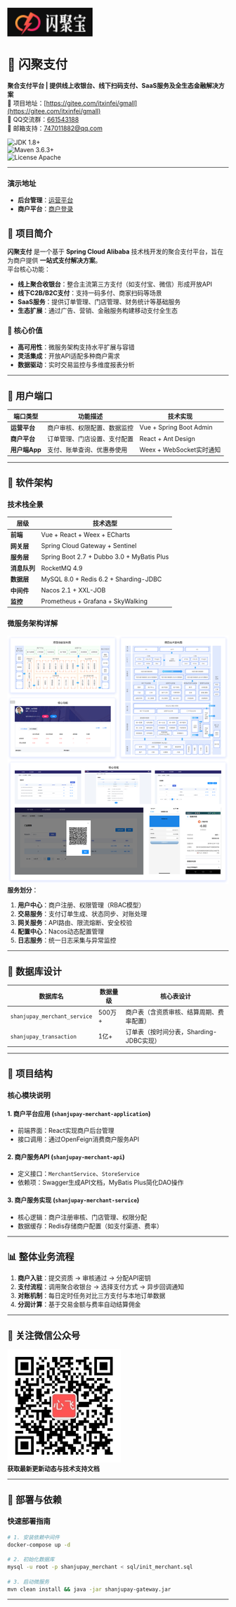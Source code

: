 ![](docs/sjzf.png)

# 🚀 闪聚支付  
**聚合支付平台 | 提供线上收银台、线下扫码支付、SaaS服务及全生态金融解决方案**  
🚀 项目地址：[https://gitee.com/itxinfei/gmall](https://gitee.com/itxinfei/gmall)  
👥 QQ交流群：[661543188](https://qm.qq.com/cgi-bin/qm/qr?k=5iR4ej_YaZqZqCIRXwtN_-uF1JzBgw6v&jump_from=webapi&authKey=JKv1+3uSvDoBhZxQtg+9d4QCS88YdG9UBNUKhi2IyyxK/RvQ+zjn5WWdP1wkLMSC)  
📧 邮箱支持：[747011882@qq.com](http://mail.qq.com/cgi-bin/qm_share?t=qm_mailme&email=f0hLSE9OTkdHTT8ODlEcEBI)  

![JDK 1.8+](https://img.shields.io/badge/JDK-1.8%2B-brightgreen)  
![Maven 3.6.3+](https://img.shields.io/badge/maven-3.6.3%2B-yellowgreen)  
![License Apache](https://img.shields.io/badge/license-Apache-green)  

---

### 演示地址  
- **后台管理**：[运营平台](http://shanjupay-admin-java.itheima.net/#/operationLogin)  
- **商户平台**：[商户登录](http://shanjupay-main-java.itheima.net/#/login?redirect=%2F)  


## 📌 项目简介  
**闪聚支付** 是一个基于 **Spring Cloud Alibaba** 技术栈开发的聚合支付平台，旨在为商户提供 **一站式支付解决方案**。  
平台核心功能：  
- **线上聚合收银台**：整合主流第三方支付（如支付宝、微信）形成开放API  
- **线下C2B/B2C支付**：支持一码多付、商家扫码等场景  
- **SaaS服务**：提供订单管理、门店管理、财务统计等基础服务  
- **生态扩展**：通过广告、营销、金融服务构建移动支付全生态  


### 🎯 核心价值  
- **高可用性**：微服务架构支持水平扩展与容错  
- **灵活集成**：开放API适配多种商户需求  
- **数据驱动**：实时交易监控与多维度报表分析  

---

## 🧩 用户端口  
| 端口类型       | 功能描述                                                                 | 技术实现                  |
|----------------|--------------------------------------------------------------------------|---------------------------|
| **运营平台**   | 商户审核、权限配置、数据监控                                              | Vue + Spring Boot Admin   |
| **商户平台**   | 订单管理、门店设置、支付配置                                                | React + Ant Design        |
| **用户端App**  | 支付、账单查询、优惠券使用                                                  | Weex + WebSocket实时通知  |

---

## 📐 软件架构  
### 技术栈全景  
| 层级         | 技术选型                                                                 |
|--------------|--------------------------------------------------------------------------|
| **前端**     | Vue + React + Weex + ECharts                                           |
| **网关层**   | Spring Cloud Gateway + Sentinel                                         |
| **服务层**   | Spring Boot 2.7 + Dubbo 3.0 + MyBatis Plus                              |
| **消息队列** | RocketMQ 4.9                                                            |
| **数据层**   | MySQL 8.0 + Redis 6.2 + Sharding-JDBC                                  |
| **中间件**   | Nacos 2.1 + XXL-JOB                                                     |
| **监控**     | Prometheus + Grafana + SkyWalking                                       |

### 微服务架构详解  
![项目功能架构](docs/项目功能架构.png)  
**服务划分**：  
1. **用户中心**：商户注册、权限管理（RBAC模型）  
2. **交易服务**：支付订单生成、状态同步、对账处理  
3. **网关服务**：API路由、限流熔断、安全校验  
4. **配置中心**：Nacos动态配置管理  
5. **日志服务**：统一日志采集与异常监控  

---

## 🧱 数据库设计  
| 数据库名              | 数据量级     | 核心表设计                                                                 |
|-----------------------|--------------|----------------------------------------------------------------------------|
| `shanjupay_merchant_service` | 500万+       | 商户表（含资质审核、结算周期、费率配置）                                    |
| `shanjupay_transaction`      | 1亿+         | 订单表（按时间分表，Sharding-JDBC实现）                                     |

---

## 📁 项目结构  
### 核心模块说明  
#### 1. **商户平台应用** (`shanjupay-merchant-application`)  
- 前端界面：React实现商户后台管理  
- 接口调用：通过OpenFeign消费商户服务API  

#### 2. **商户服务API** (`shanjupay-merchant-api`)  
- 定义接口：`MerchantService`、`StoreService`  
- 依赖项：Swagger生成API文档，MyBatis Plus简化DAO操作  

#### 3. **商户服务实现** (`shanjupay-merchant-service`)  
- 核心逻辑：商户注册审核、门店管理、权限分配  
- 数据缓存：Redis存储商户配置（如支付渠道、费率）  

---

## 📊 整体业务流程  
1. **商户入驻**：提交资质 → 审核通过 → 分配API密钥  
2. **支付流程**：调用聚合收银台 → 选择支付方式 → 异步回调通知  
3. **对账机制**：每日定时任务对比三方支付与本地订单数据  
4. **分润计算**：基于交易金额与费率自动结算佣金  

---

## 📱 关注微信公众号  
![心飞为你飞](docs/心飞为你飞.jpg)  
**获取最新更新动态与技术支持文档**

---

## 📝 部署与依赖  
### 快速部署指南  
```bash
# 1. 安装依赖中间件
docker-compose up -d

# 2. 初始化数据库
mysql -u root -p shanjupay_merchant < sql/init_merchant.sql

# 3. 启动微服务
mvn clean install && java -jar shanjupay-gateway.jar
```


---
